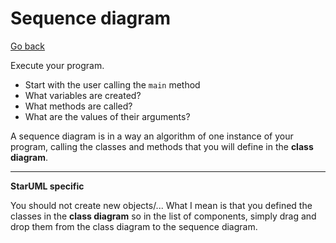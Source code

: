 # Sequence diagram

[Go back](..)

Execute your program.

* Start with the user calling the ``main`` method
* What variables are created?
* What methods are called?
* What are the values of their arguments?

A sequence diagram
is in a way an algorithm of one instance of your program,
calling the classes and methods that you will define in
the **class diagram**.

<hr class="sl">

**StarUML specific**

You should not create new objects/... What I mean
is that you defined the classes in the **class diagram**
so in the list of components, simply drag and
drop them from the class diagram to the sequence
diagram.